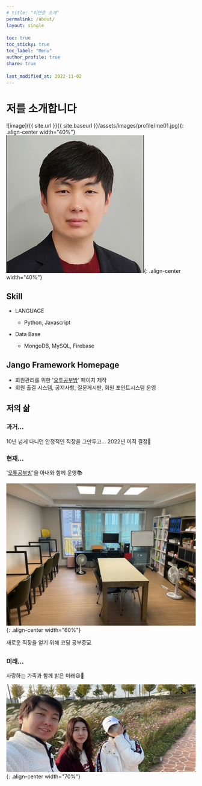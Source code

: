 ```yaml
---
# title: "이연준 소개"
permalink: /about/
layout: single

toc: true
toc_sticky: true
toc_label: "Menu"
author_profile: true
share: true

last_modified_at: 2022-11-02
---
```


# 저를 소개합니다

![image]({{ site.url }}{{ site.baseurl }}/assets/images/profile/me01.jpg){: .align-center width="40%"}
![image](../assets/images/profile/me01.jpg){: .align-center width="40%"}


## Skill
- LANGUAGE
  - Python, Javascript

- Data Base
  - MongoDB, MySQL, Firebase

## Jango Framework Homepage
- 회원관리를 위한 '[오투공부방](http://leeyj85.shop/o2study/)' 페이지 제작
- 회원 출결 시스템, 공지사항, 질문게시판, 회원 포인트시스템 운영



## 저의 삶

### 과거...
10년 넘게 다니던 안정적인 직장을 그만두고... 
2022년 이직 결정🗽 

### 현재...
'[오투공부방](http://leeyj85.shop/o2study/)'을 아내와 함께 운영📚  

![image](/assets/images/profile/o2study.jpg){: .align-center width="60%"}

새로운 직장을 얻기 위해 코딩 공부중💻  


### 미래...
사랑하는 가족과 함께 밝은 미래😃🌈  

![image](/assets/images/profile/family01.jpg){: .align-center width="70%"}

